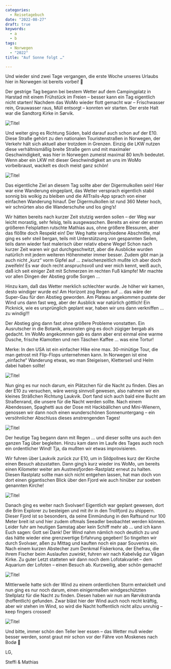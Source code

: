 ```yaml
---
categories:
  - Reisetagebuch
date: "2022-08-27"
draft: true
keywords:
  - a
  - b
tags:
  - Norwegen
  - "2022"
title: "Auf Sonne folgt …"

---
```


Und wieder sind zwei Tage vergangen, die erste Woche unseres Urlaubs hier in
Norwegen ist bereits vorbei! 🙁

Der gestrige Tag begann bei bestem Wetter auf dem Campingplatz in Harstad mit
einem Frühstück im Freien – besser kann ein Tag eigentlich nicht starten!
Nachdem das WoMo wieder flott gemacht war – Frischwasser rein, Grauwasser raus,
Müll entsorgt – konnten wir starten. Der erste Halt war die Sandtorg Kirke in
Sørvik.

![Titel](...)
<!-- Frühstück mit diesem Anblick – kaum zu übertreffen! -->
<!-- Sandtorg Kirke mit WoMo -->

Und weiter ging es Richtung Süden, bald darauf auch schon auf der E10. Diese
Straße gehört zu den nationalen Touristenstraßen in Norwegen, der Verkehr hält
sich aktuell aber trotzdem in Grenzen. Einzig die LKW nutzen diese
verhältnismäßig breite Straße gern und mit maximaler Geschwindigkeit, was hier
in Norwegen zumeist maximal 80 km/h bedeutet. Wenn aber ein LKW mit dieser
Geschwindigkeit an uns im WoMo vorbeibraust, wackelt es doch meist ganz schön!

![Titel](...)
<!-- See am Grønelva Wasserfall -->
<!-- Grønelva Wasserfall -->
<!-- Landschaft entlang der E10 -->

Das eigentliche Ziel an diesem Tag sollte aber der Digermulkollen sein! Hier war
eine Wanderung eingeplant, das Wetter versprach eigentlich stabil sonnig bis
wolkig zu bleiben und die AllTrails-App sprach von einer einfachen Wanderung
hinauf. Der Digermulkollen ist rund 360 Meter hoch, wir schnürten also die
Wanderschuhe und los ging’s!

Wir hätten bereits nach kurzer Zeit stutzig werden sollen – der Weg war leicht
morastig, sehr felsig, teils ausgewaschen. Bereits an einer der ersten größeren
Felsplatten rutschte Mathias aus, ohne größere Blessuren, aber das flößte doch
Respekt ein! Der Weg hatte verschiedene Abschnitte, mal ging es sehr steil
bergan, teils mit Unterstützung von gespannten Seilen, teils dann wieder fast
malerisch über relativ ebene Wege! Schon nach kurzer Zeit waren wir gut
durchgeschwitzt, aber die Ausblicke wurden natürlich mit jedem weiteren
Höhenmeter immer besser. Zudem gibt man ja auch nicht „kurz“ vorm Gipfel auf …
zwischenzeitlich mußte ich aber doch zweifeln! Es war doch recht anspruchsvoll
und wer mich kennt, weiß auch, daß ich seit einiger Zeit mit Schmerzen im
rechten Fuß kämpfe! Mir machte vor allen Dingen der Abstieg große Sorgen …

Hinzu kam, daß das Wetter merklich schlechter wurde. Je höher wir kamen, desto
windiger wurde es! Am Horizont zog Regen auf … das wäre der Super-Gau für den
Abstieg geworden. Am Plateau angekommen pustete der Wind uns dann fast weg, aber
der Ausblick war natürlich göttlich! Ein Picknick, wie es ursprünglich geplant
war, haben wir uns dann verkniffen … zu windig!!!

Der Abstieg ging dann fast ohne größere Probleme vonstatten. Ein Ausrutscher in
die Botanik, ansonsten ging es doch zügiger bergab als gedacht. Im WoMo
angekommen gab es dann aber erst einmal eine warme Dusche, frische Klamotten und
nen Täschen Kaffee … was eine Tortur!

Merke: In den USA ist ein einfacher Hike eine max. 30-minütige Tour, die man
getrost mit Flip-Flops unternehmen kann. In Norwegen ist eine „einfache“
Wanderung etwas, wo man Steigeisen, Kletterseil und Helm dabei haben sollte!

![Titel](...)
<!-- Anstieg zum Digermulkollen -->
<!-- Fantastischer Ausblick -->
<!-- Auf dem Gipfel des Digermulkollen -->
<!-- Das Wetter wurde schlechter … trotz des grandiosen Ausblicks blieb nur der
baldige Rückzug! -->

Nun ging es nur noch darum, ein Plätzchen für die Nacht zu finden. Dies an der
E10 zu versuchen, wäre wenig sinnvoll gewesen, also nahmen wir ein kleines
Sträßchen Richtung Laukvik. Dort fand sich auch bald eine Bucht am Straßenrand,
die unsere für die Nacht werden sollte. Nach einem Abendessen, Spaghetti aus der
Dose mit Hackbällchen und Mini-Wienern, genossen wir dann noch einen
wunderschönen Sonnenuntergang – ein versöhnlicher Abschluss dieses anstrengenden
Tages!

![Titel](...)
<!-- Sonnenuntergang -->
<!-- So friedvoll und einfach nur wunderschön! -->

Der heutige Tag begann dann mit Regen … und dieser sollte uns auch den ganzen
Tag über begleiten. Hinzu kam dann im Laufe des Tages auch noch ein ordentlicher
Wind! Tja, da mußten wir etwas improvisieren.

Wir fuhren über Laukvik zurück zur E10, um in Sildpollnes kurz der Kirche einen
Besuch abzustatten. Dann ging’s kurz wieder ins WoMo, um bereits einen Kilometer
weiter am Austnesfjorden-Rastplatz erneut zu halten. Diesen Rastplatz sollte man
sich nicht entgehen lassen, hat man doch von dort einen gigantischen Blick über
den Fjord wie auch hinüber zur soeben genannten Kirche!

![Titel](...)
<!-- Laukvik -->
<!-- Sildpollnes Kirke -->
<!-- Blick vom Austnesfjorden-Rastplatz hinüber nach Sildpollnes -->

Danach ging es weiter nach Svolvaer! Eigentlich war geplant gewesen, dort die
Brim Explorer zu besteigen und mit ihr in den Trollfjord zu shippern. Dieser
Fjord ist so besonders, da seine Einmündung in den Raftsund nur 100 Meter breit
ist und hier zudem oftmals Seeadler beobachtet werden können. Leider fuhr am
heutigen Samstag aber kein Schiff mehr ab … und ich kann Euch sagen: Gott sei
Dank! Der Wind nahm nämlich noch deutlich zu und das hätte wieder eine
grenzwertige Erfahrung gegeben! So tingelten wir durch Svolvaer, aßen zu Mittag
und kauften noch ein paar Souvenirs ein. Nach einem kurzen Abstecher zum Denkmal
Fiskerkona, der Ehefrau, die ihrem Fischer beim Auslaufen zuwinkt, fuhren wir
nach Kabelvåg zur Vågan Kirke. Zu guter Letzt statteten wir dann noch dem
Lofotakvariet – dem Aquarium der Lofoten – einen Besuch ab. Kurzweilig, aber
schön gemacht!

![Titel](...)
<!-- Rorbuer in Svolvaer -->
<!-- Denkmal Fiskerkona -->
<!-- Vågan Kirke -->
<!-- Im Lofotakvariet -->

Mittlerweile hatte sich der Wind zu einem ordentlichen Sturm entwickelt und nun
ging es nur noch darum, einen einigermaßen windgeschützten Stellplatz für die
Nacht zu finden. Diesen haben wir nun am Rørvikstranda (hoffentlich) gefunden.
Zwar bläst hier der Wind auch noch recht kräftig, aber wir stehen im Wind, so
wird die Nacht hoffentlich nicht allzu unruhig – keep fingers crossed!

![Titel](...)
<!-- Rørvikstranda -->

Und bitte, immer schön den Teller leer essen – das Wetter muß wieder besser
werden, sonst graut mir schon vor der Fähre von Moskenes nach Bodø 🙂

LG,

Steffi & Mathias
